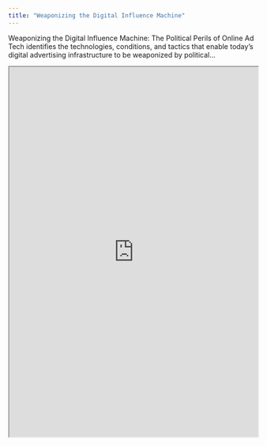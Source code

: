 ```yaml
---
title: "Weaponizing the Digital Influence Machine"
---
```


Weaponizing the Digital Influence Machine: The Political Perils of Online Ad Tech identifies the technologies, conditions, and tactics that enable today’s digital advertising infrastructure to be weaponized by political...

<iframe height="750" width="100%" src="https://ewelton.github.io/ktest/wiki.html#Weaponizing%20the%20Digital%20Influence%20Machine"></iframe>
